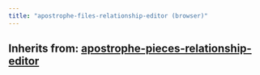 ```yaml
---
title: "apostrophe-files-relationship-editor (browser)"
---
```

## Inherits from: [apostrophe-pieces-relationship-editor](../apostrophe-pieces/browser-apostrophe-pieces-relationship-editor.html)

